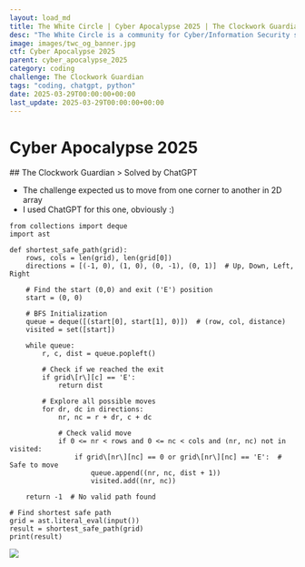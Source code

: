 ```yaml
---
layout: load_md
title: The White Circle | Cyber Apocalypse 2025 | The Clockwork Guardian Writeup
desc: "The White Circle is a community for Cyber/Information Security students, enthusiasts and professionals. You can discuss anything related to Security, share your knowledge with others, get help when you need it and proceed further in your journey with amazing people from all over the world."
image: images/twc_og_banner.jpg
ctf: Cyber Apocalypse 2025
parent: cyber_apocalypse_2025
category: coding
challenge: The Clockwork Guardian
tags: "coding, chatgpt, python"
date: 2025-03-29T00:00:00+00:00
last_update: 2025-03-29T00:00:00+00:00
---
```


<h1 class="heading card-title white-text">Cyber Apocalypse 2025</h1>
## The Clockwork Guardian
> Solved by ChatGPT


- The challenge expected us to move from one corner to another in 2D array
- I used ChatGPT for this one, obviously :)

```
from collections import deque
import ast

def shortest_safe_path(grid):
    rows, cols = len(grid), len(grid[0])
    directions = [(-1, 0), (1, 0), (0, -1), (0, 1)]  # Up, Down, Left, Right

    # Find the start (0,0) and exit ('E') position
    start = (0, 0)
    
    # BFS Initialization
    queue = deque([(start[0], start[1], 0)])  # (row, col, distance)
    visited = set([start])
    
    while queue:
        r, c, dist = queue.popleft()
        
        # Check if we reached the exit
        if grid\[r\][c] == 'E':
            return dist
        
        # Explore all possible moves
        for dr, dc in directions:
            nr, nc = r + dr, c + dc
            
            # Check valid move
            if 0 <= nr < rows and 0 <= nc < cols and (nr, nc) not in visited:
                if grid\[nr\][nc] == 0 or grid\[nr\][nc] == 'E':  # Safe to move
                    queue.append((nr, nc, dist + 1))
                    visited.add((nr, nc))
    
    return -1  # No valid path found

# Find shortest safe path
grid = ast.literal_eval(input())
result = shortest_safe_path(grid)
print(result)
```

![](https://i.imgur.com/TQgOAkV.png)

